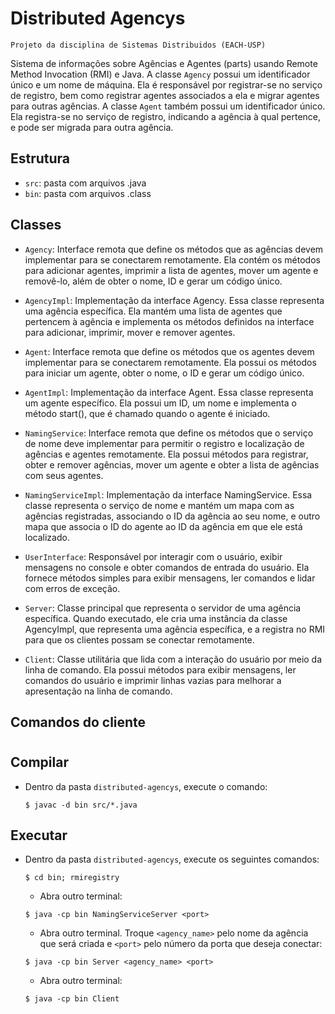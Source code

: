 # Distributed Agencys

    Projeto da disciplina de Sistemas Distribuidos (EACH-USP)

Sistema de informações sobre Agências e Agentes (parts) usando Remote Method Invocation (RMI) e Java.
A classe `Agency` possui um identificador único e um nome de máquina. Ela é responsável por registrar-se no serviço de registro, bem como registrar agentes associados a ela e migrar agentes para outras agências.
A classe `Agent` também possui um identificador único. Ela registra-se no serviço de registro, indicando a agência à qual pertence, e pode ser migrada para outra agência.

## Estrutura

- `src`: pasta com arquivos .java
- `bin`: pasta com arquivos .class

## Classes
- `Agency`:
  Interface remota que define os métodos que as agências devem implementar para se conectarem remotamente. Ela contém os métodos para adicionar agentes, imprimir a lista de agentes, mover um agente e removê-lo, além de obter o nome, ID e gerar um código único.

- `AgencyImpl`:
  Implementação da interface Agency. Essa classe representa uma agência específica. Ela mantém uma lista de agentes que pertencem à agência e implementa os métodos definidos na interface para adicionar, imprimir, mover e remover agentes.

- `Agent`:
  Interface remota que define os métodos que os agentes devem implementar para se conectarem remotamente. Ela possui os métodos para iniciar um agente, obter o nome, o ID e gerar um código único.

- `AgentImpl`:
  Implementação da interface Agent. Essa classe representa um agente específico. Ela possui um ID, um nome e implementa o método start(), que é chamado quando o agente é iniciado.

- `NamingService`:
  Interface remota que define os métodos que o serviço de nome deve implementar para permitir o registro e localização de agências e agentes remotamente. Ela possui métodos para registrar, obter e remover agências, mover um agente e obter a lista de agências com seus agentes.

- `NamingServiceImpl`:
  Implementação da interface NamingService. Essa classe representa o serviço de nome e mantém um mapa com as agências registradas, associando o ID da agência ao seu nome, e outro mapa que associa o ID do agente ao ID da agência em que ele está localizado.

- `UserInterface`:
  Responsável por interagir com o usuário, exibir mensagens no console e obter comandos de entrada do usuário. Ela fornece métodos simples para exibir mensagens, ler comandos e lidar com erros de exceção.

- `Server`:
  Classe principal que representa o servidor de uma agência específica. Quando executado, ele cria uma instância da classe AgencyImpl, que representa uma agência específica, e a registra no RMI para que os clientes possam se conectar remotamente.

- `Client`:
  Classe utilitária que lida com a interação do usuário por meio da linha de comando. Ela possui métodos para exibir mensagens, ler comandos do usuário e imprimir linhas vazias para melhorar a apresentação na linha de comando.

## Comandos do cliente



#
## Compilar
- Dentro da pasta `distributed-agencys`, execute o comando:
  ~~~ 
  $ javac -d bin src/*.java
  ~~~
## Executar
- Dentro da pasta `distributed-agencys`, execute os seguintes comandos:
  ~~~ 
  $ cd bin; rmiregistry
  ~~~
  - Abra outro terminal:
  ~~~
  $ java -cp bin NamingServiceServer <port>
  ~~~
  - Abra outro terminal. Troque `<agency_name>` pelo nome da agência que será criada e `<port>` pelo número da porta que deseja conectar:
  ~~~
  $ java -cp bin Server <agency_name> <port>
  ~~~
  - Abra outro terminal:
  ~~~
  $ java -cp bin Client
  ~~~